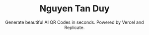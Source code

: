 <h1 align="center">Nguyen Tan Duy</h1>

<p align="center">
  Generate beautiful AI QR Codes in seconds. Powered by Vercel and Replicate.
</p>